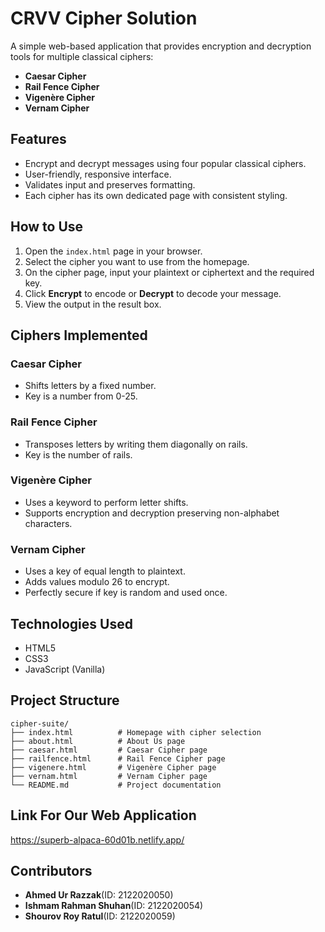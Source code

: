 # CRVV Cipher Solution

A simple web-based application that provides encryption and decryption tools for multiple classical ciphers:

- **Caesar Cipher**
- **Rail Fence Cipher**
- **Vigenère Cipher**
- **Vernam Cipher**

## Features

- Encrypt and decrypt messages using four popular classical ciphers.
- User-friendly, responsive interface.
- Validates input and preserves formatting.
- Each cipher has its own dedicated page with consistent styling.

## How to Use

1. Open the `index.html` page in your browser.
2. Select the cipher you want to use from the homepage.
3. On the cipher page, input your plaintext or ciphertext and the required key.
4. Click **Encrypt** to encode or **Decrypt** to decode your message.
5. View the output in the result box.

## Ciphers Implemented

### Caesar Cipher

- Shifts letters by a fixed number.
- Key is a number from 0-25.

### Rail Fence Cipher

- Transposes letters by writing them diagonally on rails.
- Key is the number of rails.

### Vigenère Cipher

- Uses a keyword to perform letter shifts.
- Supports encryption and decryption preserving non-alphabet characters.

### Vernam Cipher

- Uses a key of equal length to plaintext.
- Adds values modulo 26 to encrypt.
- Perfectly secure if key is random and used once.

## Technologies Used

- HTML5
- CSS3
- JavaScript (Vanilla)

## Project Structure

```
cipher-suite/
├── index.html          # Homepage with cipher selection
├── about.html          # About Us page
├── caesar.html         # Caesar Cipher page
├── railfence.html      # Rail Fence Cipher page
├── vigenere.html       # Vigenère Cipher page
├── vernam.html         # Vernam Cipher page
└── README.md           # Project documentation
```


## Link For Our Web Application

https://superb-alpaca-60d01b.netlify.app/

## Contributors

- **Ahmed Ur Razzak**(ID: 2122020050)
- **Ishmam Rahman Shuhan**(ID: 2122020054)
- **Shourov Roy Ratul**(ID: 2122020059)
